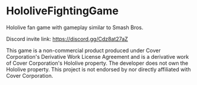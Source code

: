 # HololiveFightingGame
Hololive fan game with gameplay similar to Smash Bros.

Discord invite link: https://discord.gg/Cdz8at27aZ

This game is a non-commercial product produced under Cover Corporation's Derivative Work License Agreement and is a derivative work of Cover Corporation's Hololive property. The developer does not own the Hololive property. This project is not endorsed by nor directly affiliated with Cover Corporation.
